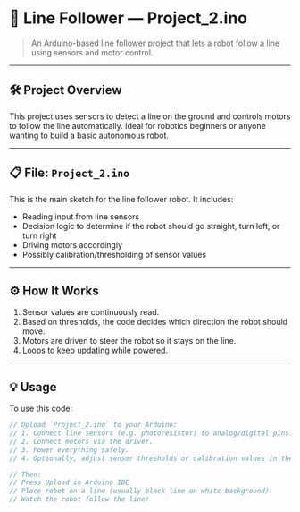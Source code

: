 # 🤖 Line Follower — Project_2.ino

> An Arduino-based line follower project that lets a robot follow a line using sensors and motor control.

---

## 🛠 Project Overview

This project uses sensors to detect a line on the ground and controls motors to follow the line automatically. Ideal for robotics beginners or anyone wanting to build a basic autonomous robot.  

---

## 📋 File: `Project_2.ino`

This is the main sketch for the line follower robot. It includes:

- Reading input from line sensors  
- Decision logic to determine if the robot should go straight, turn left, or turn right  
- Driving motors accordingly  
- Possibly calibration/thresholding of sensor values  

---

## ⚙️ How It Works

1. Sensor values are continuously read.  
2. Based on thresholds, the code decides which direction the robot should move.  
3. Motors are driven to steer the robot so it stays on the line.  
4. Loops to keep updating while powered.

---

## 💡 Usage

To use this code:

```cpp
// Upload `Project_2.ino` to your Arduino:
// 1. Connect line sensors (e.g. photoresistor) to analog/digital pins.
// 2. Connect motors via the driver.
// 3. Power everything safely.
// 4. Optionally, adjust sensor thresholds or calibration values in the code.

// Then:
// Press Upload in Arduino IDE
// Place robot on a line (usually black line on white background).
// Watch the robot follow the line!
